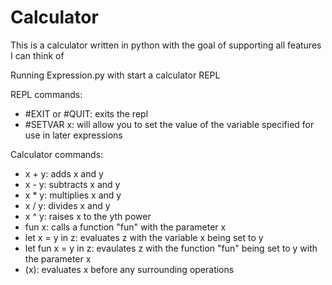 # Calculator
This is a calculator written in python with the goal of supporting all features I can think of

Running Expression.py with start a calculator REPL

REPL commands:
<ul>
<li>#EXIT or #QUIT: exits the repl</li>
<li>#SETVAR x: will allow you to set the value of the variable specified for use in later expressions</li>
</ul>

Calculator commands:
<ul>
<li>x + y: adds x and y</li>
<li>x - y: subtracts x and y</li>
<li>x * y: multiplies x and y</li>
<li>x / y: divides x and y</li>
<li>x ^ y: raises x to the yth power</li>
<li>fun x: calls a function "fun" with the parameter x</li>
<li>let x = y in z: evaluates z with the variable x being set to y</li>
<li>let fun x = y in z: evaulates z with the function "fun" being set to y with the parameter x</li>
<li>(x): evaluates x before any surrounding operations</li>
</ul>
